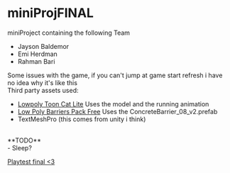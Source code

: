 # miniProjFINAL
 
miniProject containing the following Team <br/>
- Jayson Baldemor <br/>
- Emi Herdman <br/>
- Rahman Bari <br/>

Some issues with the game, if you can't jump at game start refresh i have no idea why it's like this <br/>
Third party assets used:
- [Lowpoly Toon Cat Lite](https://assetstore.unity.com/packages/3d/characters/animals/lowpoly-toon-cat-lite-66083)
Uses the model and the running animation
- [Low Poly Barriers Pack Free](https://assetstore.unity.com/packages/3d/props/exterior/low-poly-barriers-pack-free-201810)
Uses the ConcreteBarrier_08_v2.prefab
- TextMeshPro
(this comes from unity i think)<br/>
<br/>
**TODO** <br/>
- Sleep? <br/>

[Playtest final <3](https://play.unity.com/en/games/1c26ec33-26ef-47d0-8b07-82d9d32a2148/cat-game-v3)
